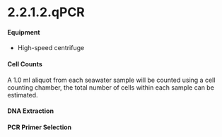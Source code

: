# 2.2.1.2.qPCR

#### **Equipment**

* High-speed centrifuge

#### Cell Counts

A 1.0 ml aliquot from each seawater sample will be counted using a cell counting chamber, the total number of cells within each sample can be estimated.

#### DNA Extraction

#### PCR Primer Selection

#### 



